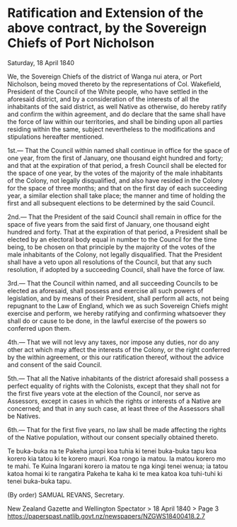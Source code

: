 # Ratification and Extension of the above contract, by the Sovereign Chiefs of Port Nicholson
Saturday, 18 April 1840

We, the Sovereign Chiefs of the district of Wanga nui atera, or Port Nicholson, being moved thereto by the representations of Col. Wakefield, President of the Council of the White people, who have settled in the aforesaid district, and by a consideration of the interests of all the inhabitants of the said district, as well Native as otherwise, do hereby ratify and confirm the within agreement, and do declare that the same shall have the force of law within our territories, and shall be binding upon all parties residing within the same, subject nevertheless to the modifications and stipulations hereafter mentioned.

1st.— That the Council within named shall continue in office for the space of one year, from the first of January, one thousand eight hundred and forty; and that at the expiration of that period, a fresh Council shall be elected for the space of one year, by the votes of the majority of the male inhabitants of the Colony, not legally disqualified, and also have resided in the Colony for the space of three months; and that on the first day of each succeeding year, a similar election shall take place; the manner and time of holding the first and all subsequent elections to be determined by the said Council.

2nd.— That the President of the said Council shall remain in office for the space of five years from the said first of January, one thousand eight hundred and forty. That at the expiration of that period, a President shall be elected by an electoral body equal in number to the Council for the time being, to be chosen on that principle by the majority of the votes of the male inhabitants of the Colony, not legally disqualified. That the President shall have a veto upon all resolutions of the Council, but that any such resolution, if adopted by a succeeding Council, shall have the force of law.

3rd.— That the Council within named, and all succeeding Councils to be elected as aforesaid, shall possess and exercise all such powers of legislation, and by means of their President, shall perform all acts, not being repugnant to the Law of England, which we as such Sovereign Chiefs might exercise and perform, we hereby ratifying and confirming whatsoever they shall do or cause to be done, in the lawful exercise of the powers so conferred upon them.

4th.— That we will not levy any taxes, nor impose any duties, nor do any other act which may affect the interests of the Colony, or the right conferred by the within agreement, or this our ratification thereof, without the advice and consent of the said Council.

5th.— That all the Native inhabitants of the district aforesaid shall possess a perfect equality of rights with the Colonists, except that they shall not for the first five years vote at the election of the Council, nor serve as Assessors, except in cases in which the rights or interests of a Native are concerned; and that in any such case, at least three of the Assessors shall be Natives.

6th.— That for the first five years, no law shall be made affecting the rights of the Native population, without our consent specially obtained thereto.

Te buka-buka na te Pakeha juropi koa tuhia ki tenei buka-buka tapu koa korero kia tatou ki te korero mauri. Koa rongo ia matou. Ia matou korero mo te mahi. Te Kuina Ingarani korero ia matou te nga kingi tenei wenua; ia tatou katoa homai ki te rangatira Pakeha te kaha ki te mea katoa koa tuhi-tuhi ki tenei buka-buka tapu.

(By order) SAMUAL REVANS,
Secretary.

New Zealand Gazette and Wellington Spectator > 18 April 1840 > Page 3
https://paperspast.natlib.govt.nz/newspapers/NZGWS18400418.2.7